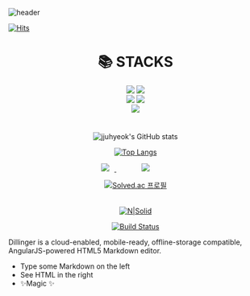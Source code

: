 ![header](https://capsule-render.vercel.app/api?type=waving&color=gradient&height=300&section=header&text=Hello%20jjuhyeok%20World&fontSize=70&fontColor=black)



[![Hits](https://hits.seeyoufarm.com/api/count/incr/badge.svg?url=https%3A%2F%2Fgithub.com%2Fjjuhyeok&count_bg=%233EDE4B&title_bg=%23272121&icon=&icon_color=%23E7E7E7&title=hits&edge_flat=false)](https://hits.seeyoufarm.com)

<div align=center><h1>📚 STACKS</h1></div>

<div align=center>
  <img src="https://img.shields.io/badge/c-9A3DC8?style=for-the-badge&logo=c&logoColor=black">
  <img src="https://img.shields.io/badge/python-F7DF1E?style=for-the-badge&logo=python&logoColor=blue"> 
  <br>
  <img src="https://img.shields.io/badge/Kaggle-F5F5F5?style=for-the-badge&logo=kaggle&logoColor=aqua&fontColor=00FFFF"> 
  <img src="https://img.shields.io/badge/html-E34F26?style=for-the-badge&logo=html5&logoColor=white"> 

  <br>
  
  
  
  <img src="https://img.shields.io/badge/github-181717?style=for-the-badge&logo=github&logoColor=white">
  <br>
</div>
<h1>
</h1>
<div align=center>

![jjuhyeok's GitHub stats](https://github-readme-stats.vercel.app/api?username=jjuhyeok&theme=radical)
<!--![Top Langs](https://github-readme-stats.vercel.app/api/top-langs/?username=jjuhyeok)-->
[![Top Langs](https://github-readme-stats.vercel.app/api/top-langs/?username=jjuhyeok&layout=compact)](https://github.com/jjuhyeok/github-readme-stats)

</div>
<div align=center>

<a href="https://instagram.com/alpox.dev">
    <img 
        src="http://img.shields.io/badge/-Instagram-black?style=flat&logo=Instagram&link=https://instagram.com/alpox.dev/"
        style="height : auto; margin-left : 10px; margin-right : 10px;"/>
</a>
<a href="https://alpox.kr">
    <img 
        src="http://img.shields.io/badge/-Tech%20Blog-655ced?style=flat&logo=github&link=https://alpox.kr"
        style="height : auto; margin-left : 50px; margin-right : 50px;"/>
</a>


  
[![Solved.ac
프로필](http://mazassumnida.wtf/api/v2/generate_badge?boj=wngur0313)](https://solved.ac/백준아이디)
######

[![N|Solid](https://cldup.com/dTxpPi9lDf.thumb.png)](https://nodesource.com/products/nsolid)

[![Build Status](https://travis-ci.org/joemccann/dillinger.svg?branch=master)](https://travis-ci.org/joemccann/dillinger)

  
</div>
Dillinger is a cloud-enabled, mobile-ready, offline-storage compatible,
AngularJS-powered HTML5 Markdown editor.

- Type some Markdown on the left
- See HTML in the right
- ✨Magic ✨

